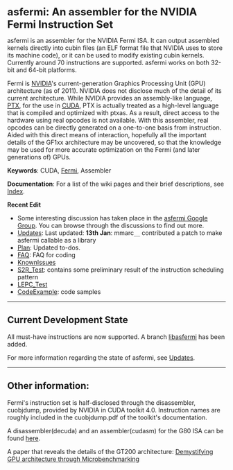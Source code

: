 <b><font size='5'>asfermi: An assembler for the NVIDIA Fermi Instruction Set</font></b>

asfermi is an assembler for the NVIDIA Fermi ISA. It can output assembled kernels directly into cubin files (an ELF format file that NVIDIA uses to store its machine code), or it can be used to modify existing cubin kernels. Currently around 70 instructions are supported. asfermi works on both 32-bit and 64-bit platforms.

Fermi is [NVIDIA](http://en.wikipedia.org/wiki/Nvidia)'s current-generation Graphics Processing Unit (GPU) architecture (as of 2011). NVIDIA does not disclose much of the detail of its current architecture. While NVIDIA provides an assembly-like language, [PTX](http://en.wikipedia.org/wiki/Parallel_Thread_Execution), for the use in [CUDA](http://en.wikipedia.org/wiki/CUDA), PTX is actually treated as a high-level language that is compiled and optimized with ptxas. As a result, direct access to the hardware using real opcodes is not available. With this assembler, real opcodes can be directly generated on a one-to-one basis from instruction. Aided with this direct means of interaction, hopefully all the important details of the GF1xx architecture may be uncovered, so that the knowledge may be used for more accurate optimization on the Fermi (and later generations of) GPUs.

**Keywords**: CUDA, [Fermi](http://en.wikipedia.org/wiki/GeForce_400_Series), Assembler

**Documentation**: For a list of the wiki pages and their brief descriptions, see [Index](wiki/IndexPage).

**Recent Edit**
  * Some interesting discussion has taken place in the [asfermi Google Group](http://groups.google.com/group/asfermi). You can browse through the discussions to find out more.
  * [Updates](wiki/Updates): Last updated: **13th Jan**: mmarc`__` contributed a patch to make asfermi callable as a library
  * [Plan](wiki/Plan): Updated to-dos.
  * [FAQ](wiki/FAQ): FAQ for coding
  * [KnownIssues](wiki/KnownIssues)
  * [S2R\_Test](wiki/S2R_Test): contains some preliminary result of the instruction scheduling pattern
  * [LEPC\_Test](wiki/LEPC_Test)
  * [CodeExample](wiki/CodeExample): code samples


---

## Current Development State ##
All must-have instructions are now supported.
A branch [libasfermi](http://code.google.com/p/asfermi/source/browse/#svn%2Fbranches%2Flibasfermi) has been added.

For more information regarding the state of asfermi, see [Updates](wiki/Updates).


---

## Other information: ##
Fermi's instruction set is half-disclosed through the disassembler, cuobjdump, provided by NVIDIA in CUDA toolkit 4.0. Instruction names are roughly included in the cuobjdump.pdf of the toolkit's documentation.


A disassembler(decuda) and an assembler(cudasm) for the G80 ISA can be found [here](https://github.com/laanwj/decuda/wiki).

A paper that reveals the details of the GT200 architecture: [Demystifying GPU architecture through Microbenchmarking](http://www.stuffedcow.net/files/gpuarch-ispass2010.pdf)